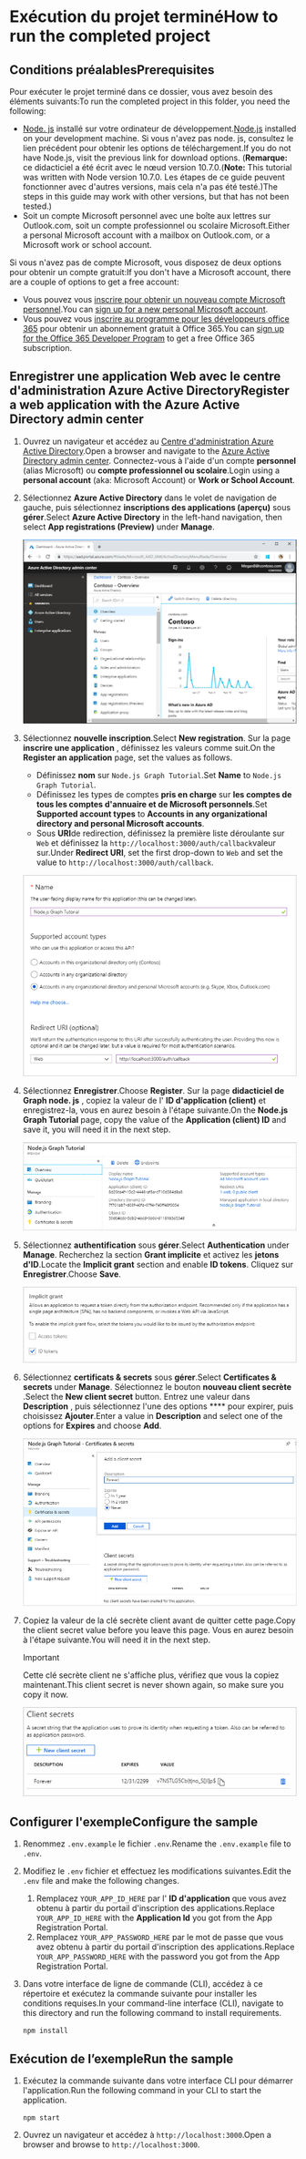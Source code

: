 # <a name="how-to-run-the-completed-project"></a><span data-ttu-id="7522a-101">Exécution du projet terminé</span><span class="sxs-lookup"><span data-stu-id="7522a-101">How to run the completed project</span></span>

## <a name="prerequisites"></a><span data-ttu-id="7522a-102">Conditions préalables</span><span class="sxs-lookup"><span data-stu-id="7522a-102">Prerequisites</span></span>

<span data-ttu-id="7522a-103">Pour exécuter le projet terminé dans ce dossier, vous avez besoin des éléments suivants:</span><span class="sxs-lookup"><span data-stu-id="7522a-103">To run the completed project in this folder, you need the following:</span></span>

- <span data-ttu-id="7522a-104">[Node. js](https://nodejs.org) installé sur votre ordinateur de développement.</span><span class="sxs-lookup"><span data-stu-id="7522a-104">[Node.js](https://nodejs.org) installed on your development machine.</span></span> <span data-ttu-id="7522a-105">Si vous n'avez pas node. js, consultez le lien précédent pour obtenir les options de téléchargement.</span><span class="sxs-lookup"><span data-stu-id="7522a-105">If you do not have Node.js, visit the previous link for download options.</span></span> <span data-ttu-id="7522a-106">(**Remarque:** ce didacticiel a été écrit avec le nœud version 10.7.0.</span><span class="sxs-lookup"><span data-stu-id="7522a-106">(**Note:** This tutorial was written with Node version 10.7.0.</span></span> <span data-ttu-id="7522a-107">Les étapes de ce guide peuvent fonctionner avec d'autres versions, mais cela n'a pas été testé.)</span><span class="sxs-lookup"><span data-stu-id="7522a-107">The steps in this guide may work with other versions, but that has not been tested.)</span></span>
- <span data-ttu-id="7522a-108">Soit un compte Microsoft personnel avec une boîte aux lettres sur Outlook.com, soit un compte professionnel ou scolaire Microsoft.</span><span class="sxs-lookup"><span data-stu-id="7522a-108">Either a personal Microsoft account with a mailbox on Outlook.com, or a Microsoft work or school account.</span></span>

<span data-ttu-id="7522a-109">Si vous n'avez pas de compte Microsoft, vous disposez de deux options pour obtenir un compte gratuit:</span><span class="sxs-lookup"><span data-stu-id="7522a-109">If you don't have a Microsoft account, there are a couple of options to get a free account:</span></span>

- <span data-ttu-id="7522a-110">Vous pouvez vous [inscrire pour obtenir un nouveau compte Microsoft personnel](https://signup.live.com/signup?wa=wsignin1.0&rpsnv=12&ct=1454618383&rver=6.4.6456.0&wp=MBI_SSL_SHARED&wreply=https://mail.live.com/default.aspx&id=64855&cbcxt=mai&bk=1454618383&uiflavor=web&uaid=b213a65b4fdc484382b6622b3ecaa547&mkt=E-US&lc=1033&lic=1).</span><span class="sxs-lookup"><span data-stu-id="7522a-110">You can [sign up for a new personal Microsoft account](https://signup.live.com/signup?wa=wsignin1.0&rpsnv=12&ct=1454618383&rver=6.4.6456.0&wp=MBI_SSL_SHARED&wreply=https://mail.live.com/default.aspx&id=64855&cbcxt=mai&bk=1454618383&uiflavor=web&uaid=b213a65b4fdc484382b6622b3ecaa547&mkt=E-US&lc=1033&lic=1).</span></span>
- <span data-ttu-id="7522a-111">Vous pouvez vous [inscrire au programme pour les développeurs office 365](https://developer.microsoft.com/office/dev-program) pour obtenir un abonnement gratuit à Office 365.</span><span class="sxs-lookup"><span data-stu-id="7522a-111">You can [sign up for the Office 365 Developer Program](https://developer.microsoft.com/office/dev-program) to get a free Office 365 subscription.</span></span>

## <a name="register-a-web-application-with-the-azure-active-directory-admin-center"></a><span data-ttu-id="7522a-112">Enregistrer une application Web avec le centre d'administration Azure Active Directory</span><span class="sxs-lookup"><span data-stu-id="7522a-112">Register a web application with the Azure Active Directory admin center</span></span>

1. <span data-ttu-id="7522a-113">Ouvrez un navigateur et accédez au [Centre d'administration Azure Active Directory](https://aad.portal.azure.com).</span><span class="sxs-lookup"><span data-stu-id="7522a-113">Open a browser and navigate to the [Azure Active Directory admin center](https://aad.portal.azure.com).</span></span> <span data-ttu-id="7522a-114">Connectez-vous à l'aide d'un compte **personnel** (alias Microsoft) ou **compte professionnel ou scolaire**.</span><span class="sxs-lookup"><span data-stu-id="7522a-114">Login using a **personal account** (aka: Microsoft Account) or **Work or School Account**.</span></span>

1. <span data-ttu-id="7522a-115">Sélectionnez **Azure Active Directory** dans le volet de navigation de gauche, puis sélectionnez **inscriptions des applications (aperçu)** sous **gérer**.</span><span class="sxs-lookup"><span data-stu-id="7522a-115">Select **Azure Active Directory** in the left-hand navigation, then select **App registrations (Preview)** under **Manage**.</span></span>

    ![<span data-ttu-id="7522a-116">Capture d'écran des inscriptions d'application</span><span class="sxs-lookup"><span data-stu-id="7522a-116">A screenshot of the App registrations</span></span> ](/tutorial/images/aad-portal-app-registrations.png)

1. <span data-ttu-id="7522a-117">Sélectionnez **nouvelle inscription**.</span><span class="sxs-lookup"><span data-stu-id="7522a-117">Select **New registration**.</span></span> <span data-ttu-id="7522a-118">Sur la page **inscrire une application** , définissez les valeurs comme suit.</span><span class="sxs-lookup"><span data-stu-id="7522a-118">On the **Register an application** page, set the values as follows.</span></span>

    - <span data-ttu-id="7522a-119">Définissez **nom** sur `Node.js Graph Tutorial`.</span><span class="sxs-lookup"><span data-stu-id="7522a-119">Set **Name** to `Node.js Graph Tutorial`.</span></span>
    - <span data-ttu-id="7522a-120">Définissez les types de comptes **pris en charge** sur **les comptes de tous les comptes d'annuaire et de Microsoft personnels**.</span><span class="sxs-lookup"><span data-stu-id="7522a-120">Set **Supported account types** to **Accounts in any organizational directory and personal Microsoft accounts**.</span></span>
    - <span data-ttu-id="7522a-121">Sous **URI**de redirection, définissez la première liste déroulante sur `Web` et définissez la `http://localhost:3000/auth/callback`valeur sur.</span><span class="sxs-lookup"><span data-stu-id="7522a-121">Under **Redirect URI**, set the first drop-down to `Web` and set the value to `http://localhost:3000/auth/callback`.</span></span>

    ![Capture d'écran de la page inscrire une application](/tutorial/images/aad-register-an-app.png)

1. <span data-ttu-id="7522a-123">Sélectionnez **Enregistrer**.</span><span class="sxs-lookup"><span data-stu-id="7522a-123">Choose **Register**.</span></span> <span data-ttu-id="7522a-124">Sur la page **didacticiel de Graph node. js** , copiez la valeur de l' **ID d'application (client)** et enregistrez-la, vous en aurez besoin à l'étape suivante.</span><span class="sxs-lookup"><span data-stu-id="7522a-124">On the **Node.js Graph Tutorial** page, copy the value of the **Application (client) ID** and save it, you will need it in the next step.</span></span>

    ![Capture d'écran de l'ID d'application de la nouvelle inscription de l'application](/tutorial/images/aad-application-id.png)

1. <span data-ttu-id="7522a-126">Sélectionnez **authentification** sous **gérer**.</span><span class="sxs-lookup"><span data-stu-id="7522a-126">Select **Authentication** under **Manage**.</span></span> <span data-ttu-id="7522a-127">Recherchez la section **Grant implicite** et activez les **jetons d'ID**.</span><span class="sxs-lookup"><span data-stu-id="7522a-127">Locate the **Implicit grant** section and enable **ID tokens**.</span></span> <span data-ttu-id="7522a-128">Cliquez sur **Enregistrer**.</span><span class="sxs-lookup"><span data-stu-id="7522a-128">Choose **Save**.</span></span>

    ![Capture d'écran de la section Grant implicite](/tutorial/images/aad-implicit-grant.png)

1. <span data-ttu-id="7522a-130">Sélectionnez **certificats & secrets** sous **gérer**.</span><span class="sxs-lookup"><span data-stu-id="7522a-130">Select **Certificates & secrets** under **Manage**.</span></span> <span data-ttu-id="7522a-131">Sélectionnez le bouton **nouveau client secrète** .</span><span class="sxs-lookup"><span data-stu-id="7522a-131">Select the **New client secret** button.</span></span> <span data-ttu-id="7522a-132">Entrez une valeur dans **Description** , puis sélectionnez l'une des options \*\*\*\* pour expirer, puis choisissez **Ajouter**.</span><span class="sxs-lookup"><span data-stu-id="7522a-132">Enter a value in **Description** and select one of the options for **Expires** and choose **Add**.</span></span>

    ![Capture d'écran de la boîte de dialogue Ajouter une clé secrète client](/tutorial/images/aad-new-client-secret.png)

1. <span data-ttu-id="7522a-134">Copiez la valeur de la clé secrète client avant de quitter cette page.</span><span class="sxs-lookup"><span data-stu-id="7522a-134">Copy the client secret value before you leave this page.</span></span> <span data-ttu-id="7522a-135">Vous en aurez besoin à l'étape suivante.</span><span class="sxs-lookup"><span data-stu-id="7522a-135">You will need it in the next step.</span></span>

    > [!IMPORTANT]
    > <span data-ttu-id="7522a-136">Cette clé secrète client ne s'affiche plus, vérifiez que vous la copiez maintenant.</span><span class="sxs-lookup"><span data-stu-id="7522a-136">This client secret is never shown again, so make sure you copy it now.</span></span>

    ![Capture d'écran de la clé secrète client récemment ajoutée](/tutorial/images/aad-copy-client-secret.png)

## <a name="configure-the-sample"></a><span data-ttu-id="7522a-138">Configurer l'exemple</span><span class="sxs-lookup"><span data-stu-id="7522a-138">Configure the sample</span></span>

1. <span data-ttu-id="7522a-139">Renommez `.env.example` le fichier `.env`.</span><span class="sxs-lookup"><span data-stu-id="7522a-139">Rename the `.env.example` file to `.env`.</span></span>
1. <span data-ttu-id="7522a-140">Modifiez le `.env` fichier et effectuez les modifications suivantes.</span><span class="sxs-lookup"><span data-stu-id="7522a-140">Edit the `.env` file and make the following changes.</span></span>
    1. <span data-ttu-id="7522a-141">Remplacez `YOUR_APP_ID_HERE` par l' **ID d'application** que vous avez obtenu à partir du portail d'inscription des applications.</span><span class="sxs-lookup"><span data-stu-id="7522a-141">Replace `YOUR_APP_ID_HERE` with the **Application Id** you got from the App Registration Portal.</span></span>
    1. <span data-ttu-id="7522a-142">Remplacez `YOUR_APP_PASSWORD_HERE` par le mot de passe que vous avez obtenu à partir du portail d'inscription des applications.</span><span class="sxs-lookup"><span data-stu-id="7522a-142">Replace `YOUR_APP_PASSWORD_HERE` with the password you got from the App Registration Portal.</span></span>
1. <span data-ttu-id="7522a-143">Dans votre interface de ligne de commande (CLI), accédez à ce répertoire et exécutez la commande suivante pour installer les conditions requises.</span><span class="sxs-lookup"><span data-stu-id="7522a-143">In your command-line interface (CLI), navigate to this directory and run the following command to install requirements.</span></span>

    ```Shell
    npm install
    ```

## <a name="run-the-sample"></a><span data-ttu-id="7522a-144">Exécution de l’exemple</span><span class="sxs-lookup"><span data-stu-id="7522a-144">Run the sample</span></span>

1. <span data-ttu-id="7522a-145">Exécutez la commande suivante dans votre interface CLI pour démarrer l'application.</span><span class="sxs-lookup"><span data-stu-id="7522a-145">Run the following command in your CLI to start the application.</span></span>

    ```Shell
    npm start
    ```

1. <span data-ttu-id="7522a-146">Ouvrez un navigateur et accédez à `http://localhost:3000`.</span><span class="sxs-lookup"><span data-stu-id="7522a-146">Open a browser and browse to `http://localhost:3000`.</span></span>